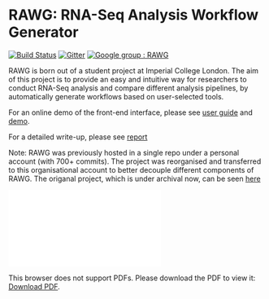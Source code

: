 # RAWG: RNA-Seq Analysis Workflow Generator
[![Build Status](https://travis-ci.com/rawgene/cwl.svg?branch=master)](https://travis-ci.com/rawgene/cwl)
[![Gitter](https://badges.gitter.im/rawgene/rawg.svg)](https://gitter.im/rawgene/rawg?utm_source=badge&utm_medium=badge&utm_campaign=pr-badge)
[![Google group : RAWG](https://img.shields.io/badge/Google%20Group-RAWG-blue.svg)](https://groups.google.com/forum/#!forum/rawgene)

RAWG is born out of a student project at Imperial College London. The aim of this project is to provide an easy and intuitive way for researchers to conduct RNA-Seq analysis and compare different analysis pipelines, by automatically generate workflows based on user-selected tools.

For an online demo of the front-end interface, please see [user guide](/doc/userguide.md) and [demo](http://rawg.tony.tc).

For a detailed write-up, please see [report](https://github.com/rawgene/rawg/blob/master/doc/RNASeq_report_CC.pdf)

Note: RAWG was previously hosted in a single repo under a personal account (with 700+ commits). The project was reorganised and transferred to this organisational account to better decouple different components of RAWG. The origanal project, which is under archival now, can be seen [here](https://github.com/tonyyzy/RNASeq/)

<object data="doc/db_schema_19_3.pdf" type="application/pdf" width="700px" height="700px">
    <embed src="doc/db_schema_19_3.pdf">
        <p>This browser does not support PDFs. Please download the PDF to view it: <a href="http://yoursite.com/the.pdf">Download PDF</a>.</p>
    </embed>
</object>
